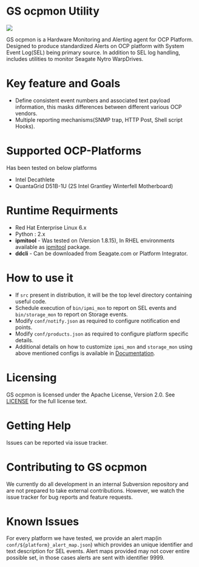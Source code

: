 GS ocpmon Utility
=================

[![][license img]][license]

GS ocpmon is a Hardware Monitoring and Alerting agent for OCP
Platform. Designed to produce standardized Alerts on OCP platform with
System Event Log(SEL) being primary source. In addition to SEL log
handling, includes utilities to monitor Seagate Nytro WarpDrives.


# Key feature and Goals
- Define consistent event numbers and associated text payload information, this masks differences between different various OCP vendors.
- Multiple reporting mechanisms(SNMP trap, HTTP Post, Shell script Hooks).


# Supported OCP-Platforms
Has been tested on below platforms
- Intel Decathlete
- QuantaGrid D51B-1U (2S Intel Grantley Winterfell Motherboard)

# Runtime Requirments
- Red Hat Enterprise Linux 6.x
- Python : 2.x
- __ipmitool__ - Was tested on (Version 1.8.15), In RHEL environments available as [ipmitool](http://ipmitool.sourceforge.net/) package.
- __ddcli__ - Can be downloaded from Seagate.com or Platform Integrator.


# How to use it
- If ```src``` present in distribution, it will be the top level directory containing useful code.
- Schedule execution of  ```bin/ipmi_mon``` to report on SEL events and
```bin/storage_mon``` to report on Storage events.
- Modify ```conf/notify.json``` as required to configure notification end
points.
- Modify ```conf/products.json``` as required to configure platform specific details.
- Additional details on how to customize ```ipmi_mon``` and ```storage_mon```  using above mentioned configs is available
in [Documentation](Documentation/).

# Licensing
GS ocpmon is licensed under the Apache License, Version 2.0. See [LICENSE](LICENSE-2.0.txt) for the full license text.


# Getting Help
Issues can be reported via issue tracker.

# Contributing to GS ocpmon
We currently do all development in an internal Subversion repository and are not prepared to take external contributions. However, we watch the issue tracker for bug reports and feature requests.

# Known Issues
For every platform we have tested, we provide an alert map(in ```conf/${platform}_alert_map.json```) which provides an unique identifier and text description for SEL events. Alert maps provided may not cover entire possible set, in those cases alerts are sent with identifier 9999.



[license]:LICENSE-2.0.txt
[license img]:https://img.shields.io/badge/License-Apache%202-blue.svg
